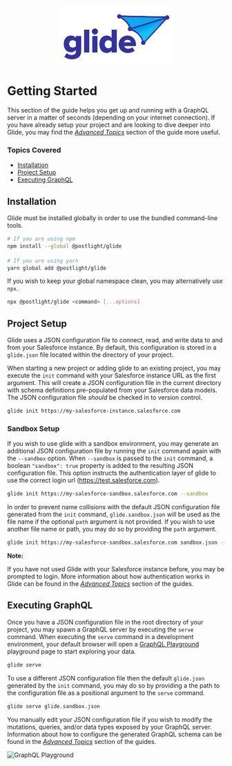<p align="center">
  <img alt="Glide" src="../public/logo.png" height="139" width="264">
</p>

# Getting Started

This section of the guide helps you get up and running with a GraphQL server in a matter of seconds (depending on your internet connection). If you have already setup your project and are looking to dive deeper into Glide, you may find the [_Advanced Topics_](./advanced-topics.md) section of the guide more useful.

### Topics Covered

- [Installation](#Installation)
- [Project Setup](#Project%20Setup)
- [Executing GraphQL](#Executing%20GraphQL)

## Installation

Glide must be installed globally in order to use the bundled command-line tools.

```sh
# If you are using npm
npm install --global @postlight/glide

# If you are using yarn
yarn global add @postlight/glide
```

If you wish to keep your global namespace clean, you may alternatively use `npx`.

```sh
npx @postlight/glide <command> [...options]
```

## Project Setup

Glide uses a JSON configuration file to connect, read, and write data to and from your Salesforce instance. By default, this configuration is stored in a `glide.json` file located within the directory of your project.

When starting a new project or adding glide to an existing project, you may execute the `init` command with your Salesforce instance URL as the first argument. This will create a JSON configuration file in the current directory with schema definitions pre-populated from your Salesforce data models. The JSON configuration file _should_ be checked in to version control.

```sh
glide init https://my-salesforce-instance.salesforce.com
```

### Sandbox Setup

If you wish to use glide with a sandbox environment, you may generate an additional JSON configuration file by running the `init` command again with the `--sandbox` option. When `--sandbox` is passed to the `init` command, a boolean `"sandbox": true` property is added to the resulting JSON configuration file. This option instructs the authentication layer of glide to use the correct login url (https://test.salesforce.com).

```sh
glide init https://my-salesforce-sandbox.salesforce.com --sandbox
```

In order to prevent name collisions with the default JSON configuration file generated from the `init` command, `glide.sandbox.json` will be used as the file name if the optional `path` argument is not provided. If you wish to use another file name or path, you may do so by providing the `path` argument.

```sh
glide init https://my-salesforce-sandbox.salesforce.com sandbox.json --sandbox
```

**Note:**

If you have not used Glide with your Salesforce instance before, you may be prompted to login. More information about how authentication works in Glide can be found in the [_Advanced Topics_](./advanced-topics.md) section of the guides.

## Executing GraphQL

Once you have a JSON configuration file in the root directory of your project, you may spawn a GraphQL server by executing the `serve` command. When executing the `serve` command in a development environment, your default browser will open a [GraphQL Playground](https://github.com/prisma/graphql-playground) playground page to start exploring your data.

```sh
glide serve
```

To use a different JSON configuration file then the default `glide.json` generated by the `init` command, you may do so by providing a the path to the configuration file as a positional argument to the `serve` command.

```sh
glide serve glide.sandbox.json
```

You manually edit your JSON configuration file if you wish to modify the mutations, queries, and/or data types exposed by your GraphQL server. Information about how to configure the generated GraphQL schema can be found in the [_Advanced Topics_](./advanced-topics.md) section of the guides.

<img alt="GraphQL Playground" src="../public/demo.gif" width="980" />
